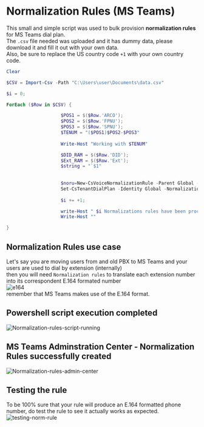 # Normalization Rules (MS Teams)
This small and simple script was used to bulk provision **normalization rules** for MS Teams dial plan.<br>
The `.csv` file needed was uploaded and it has dummy data, please download it and fill it out with your own data.<br>
Also, be sure to replace the US country code `+1` with your own country code.<br>
```powershell
Clear

$CSV = Import-Csv -Path "C:\Users\user\Documents\data.csv"

$i = 0;

ForEach ($Row in $CSV) {

                    $POS1 = $($Row.'ARCO');
                    $POS2 = $($Row.'FPNU');
                    $POS3 = $($Row.'SPNU');
                    $TENUM = "($POS1)$POS2-$POS3"
                                        
                    Write-Host "Working with $TENUM" 

                    $DID_RAM = $($Row.'DID');
                    $Ext_RAM = $($Row.'Ext');
                    $string = "`$1"
                   
                                                          
                    $noru=New-CsVoiceNormalizationRule -Parent Global -Description 'extensions dialing' -Name "NR $Ext_RAM" -Pattern "^($Ext_RAM)$" -Translation "+1$DID_RAM;ext=$string" -IsInternalExtension $false -InMemory
                    Set-CsTenantDialPlan -Identity Global -NormalizationRules @{add=$noru}
                    
                    $i += +1;

                    write-Host " $i Normalizations rules have been processed.." -ForegroundColor Yellow -BackgroundColor DarkGreen
                    Write-Host ""

}
```
## Normalization Rules use case
Let's say you are moving users from and old PBX to MS Teams and your users are used to dial by extension (internally)<br>
then you will need `Normalization rules` to translate each extension number into its correspondent E.164 formated number<br>
![e164](https://github.com/danielurra/ms-teams-normalization-rules/assets/51704179/32a7cb34-1b01-492a-b85b-d4ea9d33faa8)<br>
remember that MS Teams makes use of the E.164 format.<br>
## Powershell script execution completed
![Normalization-rules-script-running](https://github.com/danielurra/ms-teams-normalization-rules/assets/51704179/8525e6f6-b203-46bd-a054-5c71026ee8d2)<br>
## MS Teams Adminstration Center - Normalization Rules successfully created
![Normalization-rules-admin-center](https://github.com/danielurra/ms-teams-normalization-rules/assets/51704179/47c2d1f8-a880-47b8-a63a-4cf4024e3416)<br>
## Testing the rule
To be 100% sure that your rule will produce an E.164 formatted phone number, do test the rule to see it actually works as expected.<br>
![testing-norm-rule](https://github.com/danielurra/ms-teams-normalization-rules/assets/51704179/0ec3b8fe-6a94-4e70-bf41-8f23e7f7bef7)<br>



